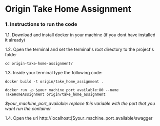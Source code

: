 # Origin Take Home Assignment


### 1. Instructions to run the code

1.1. Download and install docker in your machine (if you dont have installed it already)

1.2. Open the terminal and set the terminal's root directory to the project's folder

`cd origin-take-home-assignment/`

1.3. Inside your terminal type the following code:

`docker build -t origin/take_home_assignment .`

`docker run -p $your_machine_port_available:80 --name TakeHomeAssignment origin/take_home_assignment`

*$your_machine_port_available: replace this variable with the port that you want run the container*

1.4. Open the url http://localhost:[$your_machine_port_available/swagger
